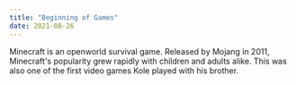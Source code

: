 ```yaml
---
title: "Beginning of Games"
date: 2021-08-26
---
```

Minecraft is an openworld survival game. Released by Mojang in 2011, Minecraft's popularity grew rapidly with children and adults alike. This was also one of the first
video games Kole played with his brother.
